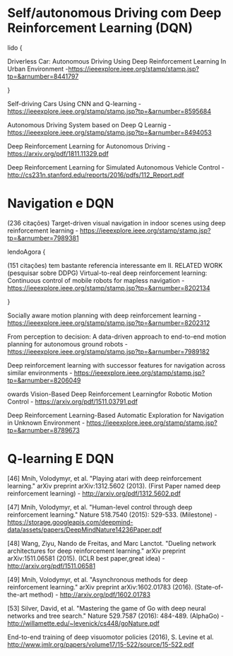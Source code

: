 # Self/autonomous Driving com Deep Reinforcement Learning (DQN)

lido {

  Driverless Car: Autonomous Driving Using Deep Reinforcement Learning In Urban Environment -https://ieeexplore.ieee.org/stamp/stamp.jsp?tp=&arnumber=8441797
  
}

Self-driving Cars Using CNN and Q-learning - https://ieeexplore.ieee.org/stamp/stamp.jsp?tp=&arnumber=8595684

Autonomous Driving System based on Deep Q Learnig - https://ieeexplore.ieee.org/stamp/stamp.jsp?tp=&arnumber=8494053

Deep Reinforcement Learning for Autonomous Driving -https://arxiv.org/pdf/1811.11329.pdf

Deep Reinforcement Learning for Simulated Autonomous Vehicle Control - http://cs231n.stanford.edu/reports/2016/pdfs/112_Report.pdf

# Navigation e DQN


(236 citações)
Target-driven visual navigation in indoor scenes using deep reinforcement learning - https://ieeexplore.ieee.org/stamp/stamp.jsp?tp=&arnumber=7989381

lendoAgora {

(151 citações) tem bastante referencia interessante em II. RELATED WORK (pesquisar sobre DDPG)
Virtual-to-real deep reinforcement learning: Continuous control of mobile robots for mapless navigation - https://ieeexplore.ieee.org/stamp/stamp.jsp?tp=&arnumber=8202134

}

Socially aware motion planning with deep reinforcement learning - https://ieeexplore.ieee.org/stamp/stamp.jsp?tp=&arnumber=8202312

From perception to decision: A data-driven approach to end-to-end motion planning for autonomous ground robots - https://ieeexplore.ieee.org/stamp/stamp.jsp?tp=&arnumber=7989182

Deep reinforcement learning with successor features for navigation across similar environments - https://ieeexplore.ieee.org/stamp/stamp.jsp?tp=&arnumber=8206049

owards Vision-Based Deep Reinforcement Learningfor Robotic Motion Control - https://arxiv.org/pdf/1511.03791.pdf

Deep Reinforcement Learning-Based Automatic Exploration for Navigation in Unknown Environment - https://ieeexplore.ieee.org/stamp/stamp.jsp?tp=&arnumber=8789673

# Q-learning E DQN
[46] Mnih, Volodymyr, et al. "Playing atari with deep reinforcement learning." arXiv preprint arXiv:1312.5602 (2013). (First Paper named deep reinforcement learning) - http://arxiv.org/pdf/1312.5602.pdf

[47] Mnih, Volodymyr, et al. "Human-level control through deep reinforcement learning." Nature 518.7540 (2015): 529-533. (Milestone) - https://storage.googleapis.com/deepmind-data/assets/papers/DeepMindNature14236Paper.pdf

[48] Wang, Ziyu, Nando de Freitas, and Marc Lanctot. "Dueling network architectures for deep reinforcement learning." arXiv preprint arXiv:1511.06581 (2015). (ICLR best paper,great idea) - http://arxiv.org/pdf/1511.06581

[49] Mnih, Volodymyr, et al. "Asynchronous methods for deep reinforcement learning." arXiv preprint arXiv:1602.01783 (2016). (State-of-the-art method) - http://arxiv.org/pdf/1602.01783

[53] Silver, David, et al. "Mastering the game of Go with deep neural networks and tree search." Nature 529.7587 (2016): 484-489. (AlphaGo) - http://willamette.edu/~levenick/cs448/goNature.pdf

End-to-end training of deep visuomotor policies (2016), S. Levine et al. http://www.jmlr.org/papers/volume17/15-522/source/15-522.pdf
